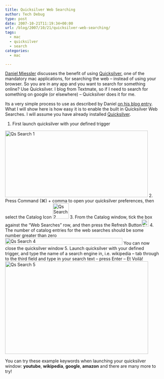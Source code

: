 ```yaml
---
title: Quicksilver Web Searching
author: Tech Debug
type: post
date: 2007-10-21T11:19:34+00:00
url: /blog/2007/10/21/quicksilver-web-searching/
tags:
  - mac
  - quicksilver
  - search
categories:
  - mac

---
```

[Daniel Miessler][1] discusses the benefit of using [Quicksilver][2], one of the mandatory mac applications, for searching the web &#8211; instead of using your browser. So you are in any app and you want to search for something online? Use Quicksilver. I blog from Textmate, so if I need to search for something on google (or elsewhere) &#8211; Quicksilver does it for me.

Its a very simple process to use as described by Daniel [on his blog entry][3]. What I will show here is how easy it is to enable the built in Quicksilver Web Searches. I will assume you have already installed [Quicksilver][2].

  1. First launch quicksilver with your defined trigger  
<img decoding="async" loading="lazy" src="https://techdebug.com/wp-content/uploads/2007/10/qs-search-1.png" alt="Qs Search 1" height="217" width="466" /> 
  2. Press Command (⌘) + comma to open your quicksilver preferences, then select the Catalog Icon  
<img decoding="async" loading="lazy" src="https://techdebug.com/wp-content/uploads/2007/10/qs-search-2.png" alt="Qs Search 2" height="50" width="52" /> 
  3. From the Catalog window, tick the box against the &#8220;Web Searches&#8221; row, and then press the Refresh Button<img decoding="async" loading="lazy" src="https://techdebug.com/wp-content/uploads/2007/10/qs-search-3.png" alt="Qs Search 3" height="23" width="23" />
  4. The number of catalog entries for the web searches should be some number greater than zero  
<img decoding="async" loading="lazy" src="https://techdebug.com/wp-content/uploads/2007/10/qs-search-4.png" alt="Qs Search 4" height="22" width="383" />  
    You can now close the quicksilver window
  5. Launch quicksilver with your defined trigger, and type the name of a search engine in, i.e. wikipedia &#8211; tab through to the third field and type in your search text &#8211; press Enter &#8211; Et Voilà!  
<img decoding="async" loading="lazy" src="https://techdebug.com/wp-content/uploads/2007/10/qs-search-5.png" alt="Qs Search 5" height="302" width="467" /> 

You can try these example keywords when launching your quicksilver window: **youtube**, **wikipedia**, **google**, **amazon** and there are many more to try!

 [1]: http://dmiessler.com
 [2]: http://quicksilver.blacktree.com/
 [3]: http://dmiessler.com/blogarchive/better-quicksearches-with-quicksilver/